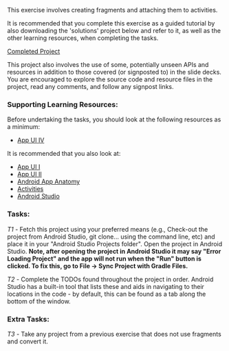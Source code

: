 This exercise involves creating fragments and attaching them to activities.

It is recommended that you complete this exercise as a guided tutorial by also downloading the 'solutions' project below and refer to it, as well as the other learning resources, when completing the tasks.

[Completed Project](https://git.cardiff.ac.uk/mobile-development/sample-projects/exercises/fragments)

This project also involves the use of some, potentially unseen APIs and resources in addition to those covered (or signposted to) in the slide decks. You are encouraged to explore the source code and resource files in the project, read any comments, and follow any signpost links.

### Supporting Learning Resources:

Before undertaking the tasks, you should look at the following resources as a minimum:

*	[App UI IV](https://git.cardiff.ac.uk/mobile-development/slide-decks/app-ui-fragments)

It is recommended that you also look at:

* [App UI I](https://git.cardiff.ac.uk/mobile-development/slide-decks/app-ui-i-views)
* [App UI II](https://git.cardiff.ac.uk/mobile-development/slide-decks/app-ui-events)
*	[Android App Anatomy](https://git.cardiff.ac.uk/mobile-development/slide-decks/anatomy)
*	[Activities](https://git.cardiff.ac.uk/mobile-development/slide-decks/activities)
*	[Android Studio](https://git.cardiff.ac.uk/mobile-development/slide-decks/android-studio)

### Tasks:

*T1* - Fetch this project using your preferred means (e.g., Check-out the project from Android Studio, git clone... using the command line, etc) and place it in your "Android Studio Projects folder". Open the project in Android Studio. **Note, after opening the project in Android Studio it may say "Error Loading Project" and the app will not run when the "Run" button is clicked. To fix this, go to File -> Sync Project with Gradle Files.**

*T2* - Complete the TODOs found throughout the project in order. Android Studio has a built-in tool that lists these and aids in navigating to their locations in the code - by default, this can be found as a tab along the bottom of the window.

### Extra Tasks:

*T3* - Take any project from a previous exercise that does not use fragments and convert it.

